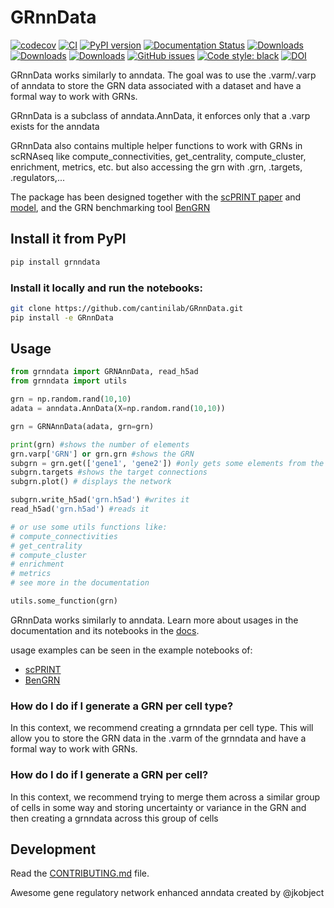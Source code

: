 # GRnnData

[![codecov](https://codecov.io/gh/cantinilab/GRnnData/branch/main/graph/badge.svg?token=GRnnData_token_here)](https://codecov.io/gh/cantinilab/GRnnData)
[![CI](https://github.com/cantinilab/GRnnData/actions/workflows/main.yml/badge.svg)](https://github.com/cantinilab/GRnnData/actions/workflows/main.yml)
[![PyPI version](https://badge.fury.io/py/GRnnData.svg)](https://badge.fury.io/py/benGRN)
[![Documentation Status](https://readthedocs.org/projects/GRnnData/badge/?version=latest)](https://GRnnData.readthedocs.io/en/latest/?badge=latest)
[![Downloads](https://pepy.tech/badge/GRnnData)](https://pepy.tech/project/GRnnData)
[![Downloads](https://pepy.tech/badge/GRnnData/month)](https://pepy.tech/project/GRnnData)
[![Downloads](https://pepy.tech/badge/GRnnData/week)](https://pepy.tech/project/GRnnData)
[![GitHub issues](https://img.shields.io/github/issues/cantinilab/GRnnData)](https://img.shields.io/github/issues/cantinilab/GRnnData)
[![Code style: black](https://img.shields.io/badge/code%20style-black-000000.svg)](https://github.com/psf/black)
[![DOI](https://img.shields.io/badge/DOI-10.1101%2F2024.07.29.605556-blue)](https://doi.org/10.1101/2024.07.29.605556)

GRnnData works similarly to anndata. The goal was to use the .varm/.varp of anndata to store the GRN data associated with a dataset and have a formal way to work with GRNs.

GRnnData is a subclass of anndata.AnnData, it enforces only that a .varp exists for the anndata

GRnnData also contains multiple helper functions to work with GRNs in scRNAseq like compute_connectivities, get_centrality, compute_cluster, enrichment, metrics, etc. but also accessing the grn with .grn, .targets, .regulators,...

The package has been designed together with the [scPRINT paper](https://doi.org/10.1101/2024.07.29.605556) and [model](https://github.com/cantinilab/scPRINT), and the GRN benchmarking tool [BenGRN](https://github.com/jkobject/BenGRN)

## Install it from PyPI

```bash
pip install grnndata
```

### Install it locally and run the notebooks:

```bash
git clone https://github.com/cantinilab/GRnnData.git
pip install -e GRnnData
```

## Usage

```py
from grnndata import GRNAnnData, read_h5ad
from grnndata import utils

grn = np.random.rand(10,10)
adata = anndata.AnnData(X=np.random.rand(10,10))

grn = GRNAnnData(adata, grn=grn)

print(grn) #shows the number of elements
grn.varp['GRN'] or grn.grn #shows the GRN
subgrn = grn.get(['gene1', 'gene2']) #only gets some elements from the GRN
subgrn.targets #shows the target connections
subgrn.plot() # displays the network

subgrn.write_h5ad('grn.h5ad') #writes it
read_h5ad('grn.h5ad') #reads it

# or use some utils functions like:
# compute_connectivities
# get_centrality
# compute_cluster
# enrichment
# metrics
# see more in the documentation

utils.some_function(grn)
```

GRnnData works similarly to anndata. Learn more about usages in the documentation and its notebooks in the [docs](https://cantinilab.github.io/GRnnData/). 

usage examples can be seen in the example notebooks of:
- [scPRINT](https://www.jkobject.com/scPRINT/notebooks/cancer_usecase/)
- [BenGRN](https://www.jkobject.com/benGRN/notebooks/bench_omni_genie3/)

### How do I do if I generate a GRN per cell type?

In this context, we recommend creating a grnndata per cell type. This will allow you to store the GRN data in the .varm of the grnndata and have a formal way to work with GRNs.

### How do I do if I generate a GRN per cell?

In this context, we recommend trying to merge them across a similar group of cells in some way and storing uncertainty or variance in the GRN and then creating a grnndata across this group of cells

## Development

Read the [CONTRIBUTING.md](CONTRIBUTING.md) file.

Awesome gene regulatory network enhanced anndata created by @jkobject
